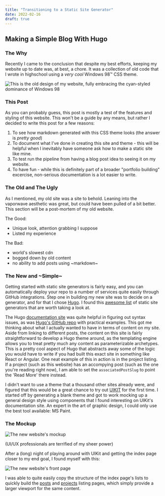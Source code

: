 ```yaml
---
title: "Transitioning to a Static Site Generator"
date: 2022-02-16
draft: true
---
```


## Making a Simple Blog With Hugo

### The Why

Recently I came to the conclusion that despite my best efforts, keeping my website up to date was, at best, a chore. It was a collection of old code that I wrote in highschool using a _very cool_ Windows 98:tm: CSS theme.

![This is the old design of my website, fully embracing the cyan-styled dominance of Windows 98](/img/posts/making_a_simple_blog/old_website.png)

### This Post

As you can probably guess, this post is mostly a test of the features and styling of this website. This won't be a guide by any means, but rather I decided to write this post for a few reasons:

1. To see how markdown generated with this CSS theme looks (the answer is _pretty good_)
2. To document what I've done in creating this site and theme - this will be helpful when I inevitably have someone ask how to make a static site like mine.
3. To test run the pipeline from having a blog post idea to seeing it on my website.
4. To have fun - while this is definitely part of a broader "portfolio building" excercise, non-serious documentation is a lot easier to write.

### The Old and The Ugly

As I mentioned, my old site was a site to behold. Leaning into the vaporwave aesthetic was great, but could have been pulled of a bit better. This section will be a post-mortem of my old website.

The Good:

- Unique look, attention grabbing I suppose
- Listed my experience

The Bad:

- world's slowest cdn
- bogged down by old content
- no ability to add posts using ~markdown~

### The New and ~Simple~

Getting started with static site generators is fairly easy, and you can automatically deploy your repo to a number of services quite easily through GitHub integrations. Step one in building my new site was to decide on a generator, and for that I chose [Hugo](https://github.com/spf13/hugo). I found this [awesome list](https://github.com/myles/awesome-static-generators) of static site generators that are worth taking a look at.

The Hugo [documentation site](https://gohugo.io/documentation/) was quite helpful in figuring out syntax issues, as was [Hugo's GitHub repo](https://github.com/gohugoio/hugoBasicExample) with practical examples. This got me thinking about what I actually wanted to have in terms of content on my site. Aside from linking to different posts, the content on this site is fairly straightforward to develop a Hugo theme around, as the templating engine allows you to treat pretty much any content as parameterizable archetypes. This is a pretty cool aspect of Hugo that abstracts away some of the logic you would have to write if you had built this exact site in something like React or Angular. One neat example of this in action is in the project listing. If a project (such as this website) has an accompying post (such as the one you're reading right now), I am able to set the `associatedPostSlug` to point the 'Read More' there instead.

I didn't want to use a theme that a thousand other sites already were, and figured that this would be a great chance to try out [UIKIT](https://getuikit.com/) for the first time. I started off by generating a blank theme and got to work mocking up a general design style using components that I found interesting on UIKit's documentation site. An expert in the art of graphic design, I could only use the best tool available: MS Paint.

### The Mockup

![The new website's mockup](/img/posts/making_a_simple_blog/new_website_mockup.png)

(UI/UX professionals are terrified of my sheer power)

After a (long) night of playing around with UIKit and getting the index page closer to my end goal, I found myself with this:

![The new website's front page](/img/posts/making_a_simple_blog/new_website.png)

I was able to quite easily copy the structure of the index page's lists to quickly build the [posts](/posts/) and [projects](/projects/) listing pages, which simply provide a larger viewport for the same content.

